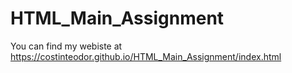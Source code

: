 # HTML_Main_Assignment
You can find my webiste at https://costinteodor.github.io/HTML_Main_Assignment/index.html
